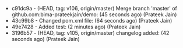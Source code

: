 - c91dc9a -  (HEAD, tag: v106, origin/master) Merge branch 'master' of github.com:bima-prateekjain/demo:  (45 seconds ago) (Prateek Jain)
- 43c99b8 -  Changed pom.xml file:  (64 seconds ago) (Prateek Jain)
- 49e7428 -  Added test:  (2 minutes ago) (Prateek Jain)
- 3196b57 -  (HEAD, tag: v105, origin/master) changelog added:  (42 seconds ago) (Prateek Jain)
